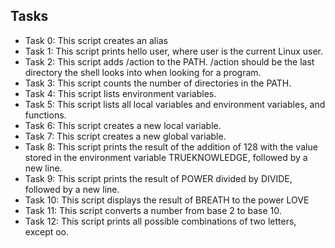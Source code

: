  ## Tasks

- Task 0: This script creates an alias
- Task 1: This script prints hello user, where user is the current Linux user.
- Task 2: This script adds /action to the PATH. /action should be the last directory the shell looks into when looking for a program.
- Task 3: This script counts the number of directories in the PATH.
- Task 4: This script lists environment variables.
- Task 5: This script lists all local variables and environment variables, and functions.
- Task 6: This script creates a new local variable.
- Task 7: This script creates a new global variable.
- Task 8: This script prints the result of the addition of 128 with the value stored in the environment variable TRUEKNOWLEDGE, followed by a new line.
- Task 9: This script prints the result of POWER divided by DIVIDE, followed by a new line.
- Task 10: This script displays the result of BREATH to the power LOVE
- Task 11: This script converts a number from base 2 to base 10.
- Task 12: This script prints all possible combinations of two letters, except oo.
